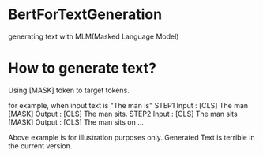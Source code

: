 # BertForTextGeneration
generating text with MLM(Masked Language Model)

# How to generate text?
Using [MASK] token to target tokens.

for example, when input text is "The man is"
STEP1
  Input  : [CLS] The man [MASK]
  Output : [CLS] The man sits.
STEP2
  Input  : [CLS] The man sits [MASK]
  Output : [CLS] The man sits on
...

Above example is for illustration purposes only.
Generated Text is terrible in the current version.
